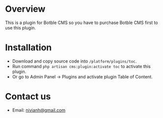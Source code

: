 # Overview
This is a plugin for Botble CMS so you have to purchase Botble CMS first to use this plugin.

# Installation
- Download and copy source code into `/platform/plugins/toc`.
- Run command `php artisan cms:plugin:activate toc` to activate this plugin.
- Or go to Admin Panel -> Plugins and activate plugin Table of Content.

# Contact us
- Email: [nivianh@gmail.com](mailto:nivianh@gmail.com)

